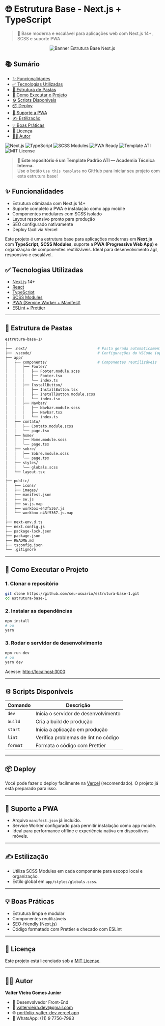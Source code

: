 
# 🌐 Estrutura Base - Next.js + TypeScript
> 🚀 Base moderna e escalável para aplicações web com Next.js 14+, SCSS e suporte PWA

<p align="center">
  <img src="https://a.imagem.app/BKaHX1.png" alt="Banner Estrutura Base Next.js" style="max-width: 100%; height: auto;" />
</p>

## 📚 Sumário

- [✨ Funcionalidades](#-funcionalidades)
- [✅ Tecnologias Utilizadas](#-tecnologias-utilizadas)
- [📁 Estrutura de Pastas](#-estrutura-de-pastas)
- [🚀 Como Executar o Projeto](#-como-executar-o-projeto)
- [⚙️ Scripts Disponíveis](#️-scripts-disponíveis)
- [📦 Deploy](#-deploy)
- [📱 Suporte a PWA](#-suporte-a-pwa)
- [✍️ Estilização](#️-estilização)
- [💡 Boas Práticas](#-boas-práticas)
- [📄 Licença](#-licença)
- [👨‍💻 Autor](#-autor)


![Next.js](https://img.shields.io/badge/Next.js-14+-black?logo=nextdotjs)
![TypeScript](https://img.shields.io/badge/TypeScript-4.x-blue?logo=typescript)
![SCSS Modules](https://img.shields.io/badge/SCSS-Modules-pink?logo=sass)
![PWA Ready](https://img.shields.io/badge/PWA-Ready-green?logo=googlechrome)
![Template ATI](https://img.shields.io/badge/Template-ATI-blueviolet?style=flat-square)
![MIT License](https://img.shields.io/badge/license-MIT-brightgreen)


> 🧱 **Este repositório é um Template Padrão ATI — Academia Técnica Interna.**  
> Use o botão `Use this template` no GitHub para iniciar seu projeto com esta estrutura base!

## ✨ Funcionalidades

- Estrutura otimizada com Next.js 14+
- Suporte completo a PWA e instalação como app mobile
- Componentes modulares com SCSS isolado
- Layout responsivo pronto para produção
- SEO configurado nativamente
- Deploy fácil via Vercel


Este projeto é uma estrutura base para aplicações modernas em **Next.js** com **TypeScript**, **SCSS Modules**, suporte a **PWA (Progressive Web App)** e organização de componentes reutilizáveis. Ideal para desenvolvimento ágil, responsivo e escalável.

## ✅ Tecnologias Utilizadas

- [Next.js](https://nextjs.org/) 14+
- [React](https://react.dev/)
- [TypeScript](https://www.typescriptlang.org/)
- [SCSS Modules](https://sass-lang.com/)
- [PWA (Service Worker + Manifest)](https://web.dev/progressive-web-apps/)
- [ESLint + Prettier](https://prettier.io/)

---

## 📁 Estrutura de Pastas

```bash
estrutura-base-1/
│
├── .next/                                # Pasta gerada automaticamente (ignorada no Git)
├── .vscode/                              # Configurações do VSCode (opcional)
├── app/
│   ├── components/                       # Componentes reutilizáveis
│   │   ├── Footer/
│   │   │   ├── Footer.module.scss
│   │   │   ├── Footer.tsx
│   │   │   └── index.ts
│   │   ├── InstallButton/
│   │   │   ├── InstallButton.tsx
│   │   │   ├── InstallButton.module.scss
│   │   │   └── index.tsx
│   │   ├── Navbar/
│   │   │   ├── Navbar.module.scss
│   │   │   ├── Navbar.tsx
│   │   │   └── index.ts
│   ├── contato/
│   │   ├── Contato.module.scss
│   │   └── page.tsx
│   ├── home/
│   │   ├── Home.module.scss
│   │   └── page.tsx
│   ├── sobre/
│   │   ├── Sobre.module.scss
│   │   └── page.tsx
│   ├── styles/
│   │   └── globals.scss
│   └── layout.tsx
│
├── public/
│   ├── icons/
│   ├── images/
│   ├── manifest.json
│   ├── sw.js
│   ├── sw.js.map
│   ├── workbox-e43f5367.js
│   └── workbox-e43f5367.js.map
│
├── next-env.d.ts
├── next.config.js
├── package-lock.json
├── package.json
├── README.md
├── tsconfig.json
└── .gitignore
```

---

## 🚀 Como Executar o Projeto

### 1. Clonar o repositório

```bash
git clone https://github.com/seu-usuario/estrutura-base-1.git
cd estrutura-base-1
```

### 2. Instalar as dependências

```bash
npm install
# ou
yarn
```

### 3. Rodar o servidor de desenvolvimento

```bash
npm run dev
# ou
yarn dev
```

Acesse: [http://localhost:3000](http://localhost:3000)

---

## ⚙️ Scripts Disponíveis

| Comando         | Descrição                            |
|----------------|----------------------------------------|
| `dev`          | Inicia o servidor de desenvolvimento   |
| `build`        | Cria a build de produção               |
| `start`        | Inicia a aplicação em produção         |
| `lint`         | Verifica problemas de lint no código   |
| `format`       | Formata o código com Prettier          |

---

## 📦 Deploy

Você pode fazer o deploy facilmente na [Vercel](https://vercel.com/) (recomendado). O projeto já está preparado para isso.

---

## 📱 Suporte a PWA

- Arquivo `manifest.json` já incluído.
- Service Worker configurado para permitir instalação como app mobile.
- Ideal para performance offline e experiência nativa em dispositivos móveis.

---

## ✍️ Estilização

- Utiliza SCSS Modules em cada componente para escopo local e organização.
- Estilo global em `app/styles/globals.scss`.

---

## 💡 Boas Práticas

- Estrutura limpa e modular
- Componentes reutilizáveis
- SEO-friendly (Next.js)
- Código formatado com Prettier e checado com ESLint

---

## 📄 Licença

Este projeto está licenciado sob a [MIT License](LICENSE).

---

## 👨‍💻 Autor

**Valter Vieira Gomes Junior**

- 💼 Desenvolvedor Front-End
- 📧 valtervieira.dev@gmail.com
- 🌐 [portfolio-valter-dev.vercel.app](https://portfolio-valter-dev.vercel.app)
- 📱 WhatsApp: (11) 9 7756-7993
